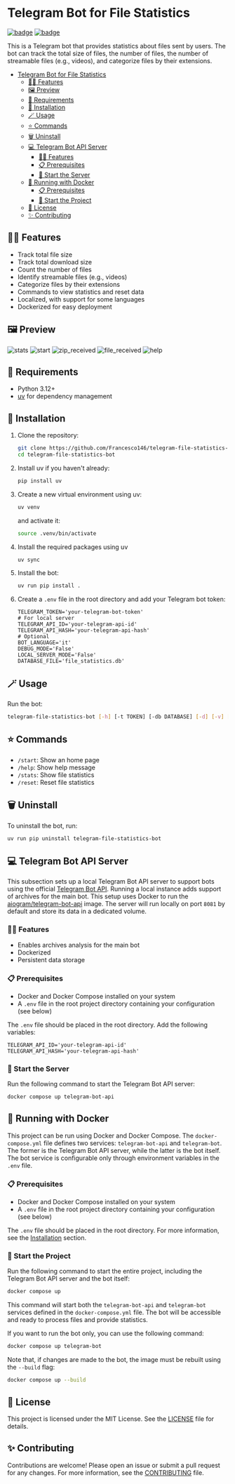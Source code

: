 # Telegram Bot for File Statistics
[![badge](https://img.shields.io/endpoint?url=https://gist.githubusercontent.com/Francesco146/8ae3c1b877db1f59168ae0da0ad34d6b/raw/TFSB-pylint.json)](https://github.com/Francesco146/telegram-file-statistics-bot/actions/workflows/pylint.yml)
[![badge](https://img.shields.io/endpoint?url=https://gist.githubusercontent.com/Francesco146/dcac56daf752bcf2f36ba98144fa3595/raw/TFSB-pytest.json)](https://github.com/Francesco146/telegram-file-statistics-bot/actions/workflows/unit-tests.yml)

This is a Telegram bot that provides statistics about files sent by users. The bot can track the total size of files, the number of files, the number of streamable files (e.g., videos), and categorize files by their extensions.

- [Telegram Bot for File Statistics](#telegram-bot-for-file-statistics)
  - [💪🏻 Features](#-features)
  - [🖼️ Preview](#️-preview)
  - [🚀 Requirements](#-requirements)
  - [🧩 Installation](#-installation)
  - [🪄 Usage](#-usage)
  - [⭐ Commands](#-commands)
  - [🗑️ Uninstall](#️-uninstall)
  - [💻 Telegram Bot API Server](#-telegram-bot-api-server)
    - [💪🏻 Features](#-features-1)
    - [📋 Prerequisites](#-prerequisites)
    - [🏁 Start the Server](#-start-the-server)
  - [🐳 Running with Docker](#-running-with-docker)
    - [📋 Prerequisites](#-prerequisites-1)
    - [🏁 Start the Project](#-start-the-project)
  - [📜 License](#-license)
  - [✨ Contributing](#-contributing)


## 💪🏻 Features

- Track total file size
- Track total download size
- Count the number of files
- Identify streamable files (e.g., videos)
- Categorize files by their extensions
- Commands to view statistics and reset data
- Localized, with support for some languages 
- Dockerized for easy deployment

## 🖼️ Preview

<img src="imgs/stats.png" alt="stats"/>
<img src="imgs/start.png" alt="start"/>
<img src="imgs/zip_received.png" alt="zip_received"/>
<img src="imgs/file_received.png" alt="file_received"/>
<img src="imgs/help.png" alt="help"/>

## 🚀 Requirements

- Python 3.12+
- [uv](https://github.com/astral-sh/uv) for dependency management

## 🧩 Installation

1. Clone the repository:
    ```sh
    git clone https://github.com/Francesco146/telegram-file-statistics-bot.git
    cd telegram-file-statistics-bot
    ```

2. Install uv if you haven't already:
    ```sh
    pip install uv
    ```

3. Create a new virtual environment using uv:
    ```sh
    uv venv
    ```
    and activate it:
    ```sh
    source .venv/bin/activate
    ```

4. Install the required packages using uv
    ```sh
    uv sync
    ```

5. Install the bot:
    ```sh
    uv run pip install .
    ```

6. Create a `.env` file in the root directory and add your Telegram bot token:
    ```env
    TELEGRAM_TOKEN='your-telegram-bot-token'
    # For local server
    TELEGRAM_API_ID='your-telegram-api-id'
    TELEGRAM_API_HASH='your-telegram-api-hash'
    # Optional
    BOT_LANGUAGE='it'
    DEBUG_MODE='False'
    LOCAL_SERVER_MODE='False'
    DATABASE_FILE='file_statistics.db'
    ```

## 🪄 Usage

Run the bot:
```sh
telegram-file-statistics-bot [-h] [-t TOKEN] [-db DATABASE] [-d] [-v] [-l]
```

## ⭐ Commands

- `/start`: Show an home page
- `/help`: Show help message
- `/stats`: Show file statistics
- `/reset`: Reset file statistics

## 🗑️ Uninstall

To uninstall the bot, run:
```sh
uv run pip uninstall telegram-file-statistics-bot
```

## 💻 Telegram Bot API Server

This subsection sets up a local Telegram Bot API server to support bots using the official [Telegram Bot API](https://core.telegram.org/bots/api). Running a local instance adds support of archives for the main bot. This setup uses Docker to run the [aiogram/telegram-bot-api](https://hub.docker.com/r/aiogram/telegram-bot-api) image. The server will run locally on port `8081` by default and store its data in a dedicated volume.

### 💪🏻 Features

- Enables archives analysis for the main bot
- Dockerized
- Persistent data storage

### 📋 Prerequisites

- Docker and Docker Compose installed on your system
- A `.env` file in the root project directory containing your configuration (see below)

The `.env` file should be placed in the root directory. Add the following variables:

```env
TELEGRAM_API_ID='your-telegram-api-id'
TELEGRAM_API_HASH='your-telegram-api-hash'
```

### 🏁 Start the Server
Run the following command to start the Telegram Bot API server:

```bash
docker compose up telegram-bot-api
```

## 🐳 Running with Docker

This project can be run using Docker and Docker Compose. The `docker-compose.yml` file defines two services: `telegram-bot-api` and `telegram-bot`. The former is the Telegram Bot API server, while the latter is the bot itself. The bot service is configurable only through environment variables in the `.env` file.

### 📋 Prerequisites

- Docker and Docker Compose installed on your system
- A `.env` file in the root project directory containing your configuration (see below)

The `.env` file should be placed in the root directory. For more information, see the [Installation](#-installation) section.

### 🏁 Start the Project

Run the following command to start the entire project, including the Telegram Bot API server and the bot itself:

```bash
docker compose up
```
This command will start both the `telegram-bot-api` and `telegram-bot` services defined in the `docker-compose.yml` file. The bot will be accessible and ready to process files and provide statistics.

If you want to run the bot only, you can use the following command:

```bash
docker compose up telegram-bot
```

Note that, if changes are made to the bot, the image must be rebuilt using the `--build` flag:

```bash
docker compose up --build
```

## 📜 License

This project is licensed under the MIT License. See the [LICENSE](LICENSE) file for details.

## ✨ Contributing

Contributions are welcome! Please open an issue or submit a pull request for any changes. For more information, see the [CONTRIBUTING](CONTRIBUTING.md) file.
